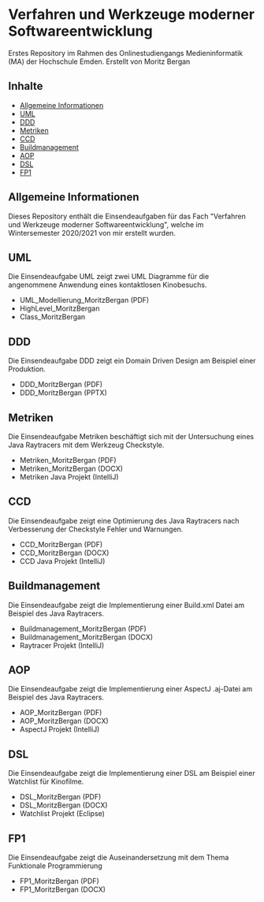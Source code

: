 # Verfahren und Werkzeuge moderner Softwareentwicklung
Erstes Repository im Rahmen des Onlinestudiengangs Medieninformatik (MA) der Hochschule Emden.
Erstellt von Moritz Bergan

## Inhalte
* [Allgemeine Informationen](#Allgemeine-Informationen)
* [UML](#UML)
* [DDD](#DDD)
* [Metriken](#Metriken)
* [CCD](#CCD)
* [Buildmanagement](#Buildmanagement)
* [AOP](#AOP)
* [DSL](#DSL)
* [FP1](#FP1)

## Allgemeine Informationen
Dieses Repository enthält die Einsendeaufgaben für das Fach "Verfahren und Werkzeuge moderner Softwareentwicklung", welche im Wintersemester 2020/2021 von mir erstellt wurden.

## UML
Die Einsendeaufgabe UML zeigt zwei UML Diagramme für die angenommene Anwendung eines kontaktlosen Kinobesuchs.
* UML_Modellierung_MoritzBergan (PDF)
* HighLevel_MoritzBergan
* Class_MoritzBergan

## DDD
Die Einsendeaufgabe DDD zeigt ein Domain Driven Design am Beispiel einer Produktion.
* DDD_MoritzBergan (PDF)
* DDD_MoritzBergan (PPTX)

## Metriken
Die Einsendeaufgabe Metriken beschäftigt sich mit der Untersuchung eines Java Raytracers mit dem Werkzeug Checkstyle.
* Metriken_MoritzBergan (PDF)
* Metriken_MoritzBergan (DOCX)
* Metriken Java Projekt (IntelliJ)

## CCD
Die Einsendeaufgabe zeigt eine Optimierung des Java Raytracers nach Verbesserung der Checkstyle Fehler und Warnungen.
* CCD_MoritzBergan (PDF)
* CCD_MoritzBergan (DOCX)
* CCD Java Projekt (IntelliJ)

## Buildmanagement
Die Einsendeaufgabe zeigt die Implementierung einer Build.xml Datei am Beispiel des Java Raytracers.
* Buildmanagement_MoritzBergan (PDF)
* Buildmanagement_MoritzBergan (DOCX)
* Raytracer Projekt (IntelliJ)

## AOP
Die Einsendeaufgabe zeigt die Implementierung einer AspectJ .aj-Datei am Beispiel des Java Raytracers.
* AOP_MoritzBergan (PDF)
* AOP_MoritzBergan (DOCX)
* AspectJ Projekt (IntelliJ)

## DSL
Die Einsendeaufgabe zeigt die Implementierung einer DSL am Beispiel einer Watchlist für Kinofilme.
* DSL_MoritzBergan (PDF)
* DSL_MoritzBergan (DOCX)
* Watchlist Projekt (Eclipse)

## FP1
Die Einsendeaufgabe zeigt die Auseinandersetzung mit dem Thema Funktionale Programmierung
* FP1_MoritzBergan (PDF)
* FP1_MoritzBergan (DOCX)
